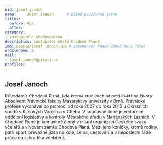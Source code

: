 ```yaml
---
uid: josef.janoch
name:     Josef Janoch  	# běžně používáné jméno
titles:
  before: Mgr.
  after:
category:
- zastupitele_chodovaplana
description: zastupitel města Chodová Planá
img: people/josef_janoch.jpg # zakomentuj radek dokud není fotka
ordclenove: 2
mail:
- josef.janoch@pirati.cz
profiles:
---
```


## Josef Janoch

Původem z Chodové Plané, kde kromě studijních let prožil většinu života. Absolvent Právnické fakulty Masarykovy univerzity v Brně. Právnické profese vykonával po promoci od roku 2007 do roku 2015 u Okresních soudů v Karlových Varech a v Chebu. V současné době je vedoucím oddělení legislativy a kontroly Městského úřadu v Mariánských Lázních. V Chodové Plané je komunitně činný v místní organizaci Českého svazu včelařů a v Novém zámku Chodová Planá. Mezi jeho koníčky, kromě rodiny, patří sport, převážně jízda no kole, četba, cestování a v neposlední řadě práce na zahradě a včelaření.
